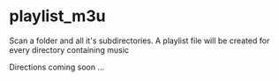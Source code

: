 # playlist_m3u
Scan a folder and all it's subdirectories. A playlist file will be created for every directory containing music


Directions coming soon ...
